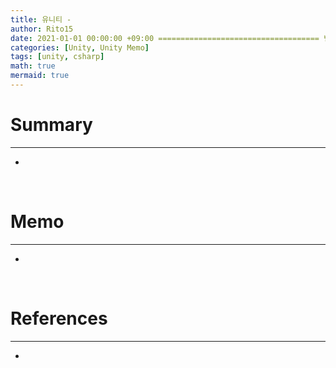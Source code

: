 ```yaml
---
title: 유니티 - 
author: Rito15
date: 2021-01-01 00:00:00 +09:00 ==================================== 변경!
categories: [Unity, Unity Memo]
tags: [unity, csharp]
math: true
mermaid: true
---
```


# Summary
---
- 

<br>

# Memo
---
- 

<br>

# References
---
- 